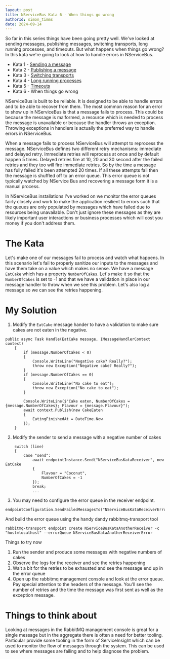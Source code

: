 ```yaml
---
layout: post
title: NServiceBus Kata 6 - When things go wrong
authorId: simon_timms
date: 2024-09-14
---
```


So far in this series things have been going pretty well. We've looked at sending messages, publishing messages, switching transports, long running processes, and timeouts. But what happens when things go wrong? In this kata we're going to look at how to handle errors in NServiceBus.

<!--more -->

* Kata 1 - [Sending a message](https://www.westerndevs.com/_/nservicebus-kata-1)
* Kata 2 - [Publishing a message](https://www.westerndevs.com/_/nservicebus-kata-2) 
* Kata 3 - [Switching transports](https://www.westerndevs.com/_/nservicebus-kata-3)
* Kata 4 - [Long running processes](https://www.westerndevs.com/_/nservicebus-kata-4)
* Kata 5 - [Timeouts](https://www.westerndevs.com/_/nservicebus-kata-5)
* Kata 6 - When things go wrong

NServiceBus is built to be reliable. It is designed to be able to handle errors and to be able to recover from them. The most common reason for an error to show up in NServiceBus is that a message fails to process. This could be because the message is malformed, a resource which is needed to process the message is unavailable or because the handler throws an exception. Throwing exceptions in handlers is actually the preferred way to handle errors in NServiceBus.

When a message fails to process NServiceBus will attempt to reprocess the message. NServiceBus defines two different retry mechanisms: immediate and delayed retry. Immediate retries will reprocess at once and by default happen 5 times. Delayed retries fire at 10, 20 and 30 second after the failed retries and they too will fire immediate retries. So by the time a message has fully failed it's been attempted 20 times. If all these attempts fail then the message is shuffled off to an error queue. This error queue is not typically watched by NService Bus and recovering a message form it is a manual process. 

In NServiceBus installations I've worked on we monitor the error queues fairly closely and work to make the application resilient to errors such that the queues are only populated by messages which have failed due to resources being unavailable. Don't just ignore these messages as they are likely important user interactions or business processes which will cost you money if you don't address them.

# The Kata

Let's make one of our messages fail to process and watch what happens. In this scenario let's fail to properly sanitize our inputs to the messages and have them take on a value which makes no sense. We have a message `EatCake` which has a property `NumberOfCakes`. Let's make it so that the `NumberOfCakes` is set to -1 and that we have a validation in place in our message handler to throw when we see this problem. Let's also log a message so we can see the retries happening.

# My Solution

1. Modify the `EatCake` message hander to have a validation to make sure cakes are not eaten in the negative. 

```
public async Task Handle(EatCake message, IMessageHandlerContext context)
    {
        if (message.NumberOfCakes < 0)
        {
            Console.WriteLine("Negative cake? Really?");
            throw new Exception("Negative cake? Really?");
        }
        if (message.NumberOfCakes == 0)
        {
            Console.WriteLine("No cake to eat");
            throw new Exception("No cake to eat");
        }
        
        Console.WriteLine($"Cake eaten, NumberOfCakes = {message.NumberOfCakes}; Flavour = {message.Flavour}");
        await context.Publish(new CakeEaten
        {
            EatingFinishedAt = DateTime.Now
        });
    }
```

2. Modify the sender to send a message with a negative number of cakes

```
    switch (line)
    {
        case "send":
            await endpointInstance.Send("NServiceBusKataReceiver", new EatCake
            {
                Flavour = "Coconut",
                NumberOfCakes = -1
            });
            break;
            ...
```

3. You may need to configure the error queue in the receiver endpoint. 

```
endpointConfiguration.SendFailedMessagesTo("NServiceBusKataReceiverError");

```

And build the error queue using the handy dandy rabbitmq-transport tool

```
rabbitmq-transport endpoint create NServiceBusKataAnotherReceiver -c "host=localhost" --errorQueue NServiceBusKataAnotherReceiverError
```

Things to try now

1. Run the sender and produce some messages with negative numbers of cakes
2. Observe the logs for the receiver and see the retries happening
3. Wait a bit for the retries to be exhausted and see the message end up in the error queue
4. Open up the rabbitmq management console and look at the error queue. Pay special attention to the headers of the message. You'll see the number of retries and the time the message was first sent as well as the exception message.

# Things to think about

Looking at messages in the RabbitMQ management console is great for a single message but in the aggregate there is often a need for better tooling. Particular provide some tooling in the form of ServiceInsight which can be used to monitor the flow of messages through the system. This can be used to see where messages are failing and to help diagnose the problem. 

